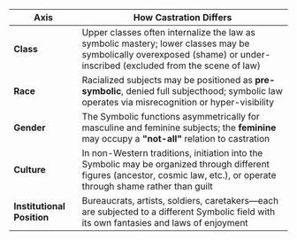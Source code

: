| Axis                       | How Castration Differs                                                                                                                                                      |
| -------------------------- | --------------------------------------------------------------------------------------------------------------------------------------------------------------------------- |
| **Class**                  | Upper classes often internalize the law as symbolic mastery; lower classes may be symbolically overexposed (shame) or under-inscribed (excluded from the scene of law)      |
| **Race**                   | Racialized subjects may be positioned as **pre-symbolic**, denied full subjecthood; symbolic law operates via misrecognition or hyper-visibility                            |
| **Gender**                 | The Symbolic functions asymmetrically for masculine and feminine subjects; the **feminine** may occupy a **"not-all"** relation to castration                               |
| **Culture**                | In non-Western traditions, initiation into the Symbolic may be organized through different figures (ancestor, cosmic law, etc.), or operate through shame rather than guilt |
| **Institutional Position** | Bureaucrats, artists, soldiers, caretakers—each are subjected to a different Symbolic field with its own fantasies and laws of enjoyment                                    |

